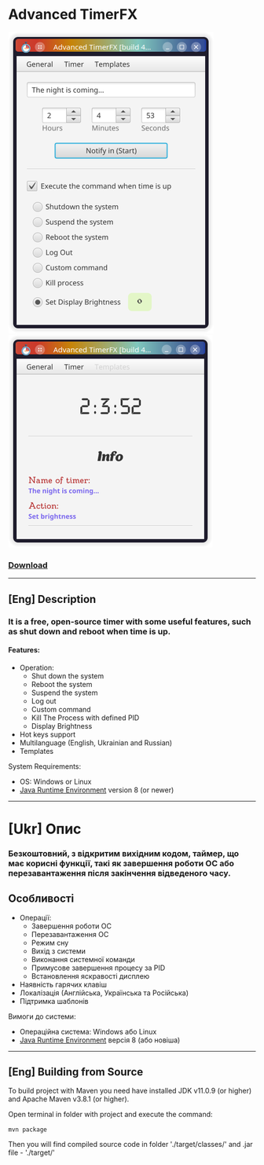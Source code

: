 # Advanced TimerFX

![screen_2](screen_2.png) ![screen_3](screen_3.png)

### [Download](https://github.com/YALdysse/Advanced_TimerFX/releases)

---
## [Eng] Description

### It is a free, open-source timer with some useful features, such as shut down and reboot when time is up.

#### Features:
* Operation:
  * Shut down the system
  * Reboot the system
  * Suspend the system
  * Log out
  * Custom command
  * Kill The Process with defined PID
  * Display Brightness
* Hot keys support
* Multilanguage (English, Ukrainian and Russian)
* Templates

System Requirements:
* OS: Windows or Linux
* [Java Runtime Environment](https://java.com/en/download/manual.jsp) version 8 (or newer)

---

# [Ukr] Опис
### Безкоштовний, з відкритим вихідним кодом, таймер, що має корисні функції, такі як завершення роботи ОС або перезавантаження після закінчення відведеного часу.

## Особливості
* Операції:
  * Завершення роботи ОС
  * Перезавантаження ОС
  * Режим сну
  * Вихід з системи
  * Виконання системної команди
  * Примусове завершення процесу за PID
  * Встановлення яскравості дисплею
* Наявність гарячих клавіш
* Локалізація (Англійська, Українська та Російська)
* Підтримка шаблонів

Вимоги до системи:
* Операційна система: Windows або Linux
* [Java Runtime Environment](https://java.com/en/download/manual.jsp) версія 8 (або новіша)

---

## [Eng] Building from Source

To build project with Maven you need have installed JDK v11.0.9 (or higher) and Apache Maven v3.8.1 (or higher).

Open terminal in folder with project and execute the command:
```
mvn package
```

Then you will find compiled source code in folder './target/classes/' and .jar file -  './target/'
